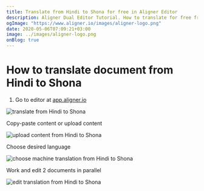 ```yaml
---
title: Translate from Hindi to Shona for free in Aligner Editor
description: Aligner Dual Editor Tutorial. How to translate for free from Hindi to Shona. Aligner is multilingual document management platform. 
ogImage: "https://www.aligner.io/images/aligner-logo.png"
date: 2020-05-06T07:09:21+03:00
image: ../images/aligner-logo.png
onBlog: true
---
```


# How to translate document from Hindi to Shona

1. Go to editor at [app.aligner.io](https://app.aligner.io "Aligner App web page")

![translate from Hindi to Shona](../aligner-blank-editor.png "translate from Hindi to Shona")

Copy-paste content or upload content

![upload content from Hindi to Shona](../aligner-uploaded-document.png "upload content from Hindi to Shona")

Choose desired language

![choose machine translation from Hindi to Shona](../aligner-language-dropdown.png "choose machine translation from Hindi to Shona")

Work and edit 2 documents in parallel

![edit translation from Hindi to Shona](../aligner-double-sitded-editor.png "edit translation from Hindi to Shona")

